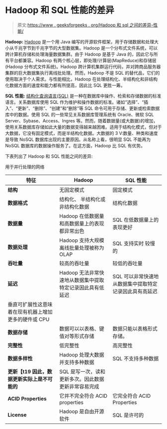 # Hadoop 和 SQL 性能的差异

> 原文:[https://www . geeksforgeeks . org/Hadoop 和 sql 之间的差异-性能/](https://www.geeksforgeeks.org/difference-between-hadoop-and-sql-performance/)

**Hadoop:** [Hadoop](https://www.geeksforgeeks.org/hadoop-an-introduction/) 是一个用 Java 编写的开源软件框架，用于存储数据和处理大小从千兆字节到千兆字节的大型数据集。Hadoop 是一个分布式文件系统，可以跨计算机存储和处理海量数据集群。由于 Hadoop 是基于 Java 的，因此它与所有平台都兼容。Hadoop 有两个核心层，即处理/计算层(MapReduce)和存储层(Hadoop 分布式文件系统)。Hadoop 跨计算机集群运行代码，并对跨商品服务器集群的巨大数据集执行离线批处理。然而，Hadoop 不是 SQL 的替代品，它们的使用取决于个人需求。与性能相比，Hadoop 在处理结构化、半结构化和非结构化数据方面的速度和能力都有所提高，因此比 SQL 更胜一筹。

**SQL 性能:** [结构化查询语言(SQL)](https://www.geeksforgeeks.org/structured-query-language/) 是一种在数据库中操作、检索和存储数据的标准语言。关系数据库使用 SQL 作为维护和操作数据的标准。诸如“选择”、“插入”、“更新”、“删除”、“创建”和“删除”等 SQL 命令可用于存储、更新或检索数据库中的数据。使用 SQL 的一些常见关系数据库管理系统有 Oracle、微软 SQL Server、Sybase、Access、Ingres 等。然而，随着数据量(或大数据)的增加，使用关系数据库存储如此大量的数据变得越来越困难。适用于结构化模式，但对于大数据，它没有固定模式，而是半结构化数据。大数据的 3 V:数量、种类和速度是导致 NoSQL 数据库出现的主要原因。从名称上看，很明显 SQL 不能再为 NoSQL 数据库的数据操作服务了。在这方面，Hadoop 比 SQL 有优势。

下表列出了 Hadoop 和 SQL 性能之间的差异:

 用于并行处理的网络

| 特征 | Hadoop | SQL 性能 |
| --- | --- | --- |
| **结构** | 无固定模式 | 固定模式 |
| **数据格式** | 结构化、 半结构化或非结构化数据 | 结构化数据 |
| **数据量** | Hadoop 在低数据量和高数据量上的表现都异常出色 | SQL 在低数据量上的表现更好 |
| **数据处理** | Hadoop 支持大规模离线批量处理被称为 OLAP | SQL 支持实时 较慢的 |
| **吞吐量** | 较高的吞吐量 | 较低的吞吐量 |
| **延迟** | Hadoop 无法非常快速地从数据集中提取特定记录因此具有低延迟 | SQL 可以非常快速地从数据集中提取特定记录因此具有高延迟 |
| 垂直可扩展性这意味着在现有机器上增加更多的硬件或 CPU |
| **数据存储** | 数据可以以表格、键值对等形式存储 | 数据只能以表格形式存储。 |
| **完整性** | 低完整性 | 高完整性 |
| **数据多样性** | Hadoop 处理大数据并支持多种数据 | SQL 不支持多种数据 |
| **更新【t19 因此，数据更新实际上是不可能的** | SQL 是写一次，读和更新多次。因此数据更新非常容易完成 |
| **ACID Properties** | 它并不完全符合 ACID properties | 它完全符合 ACID Properties |
| **License** | Hadoop 是自由开源软件 | SQL 是许可的 |